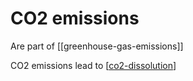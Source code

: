 # CO2 emissions

Are part of [[greenhouse-gas-emissions]]

CO2 emissions lead to [[co2-dissolution]]



[//begin]: # "Autogenerated link references for markdown compatibility"
[co2-dissolution]: co2-dissolution.md "CO2 dissolution"
[//end]: # "Autogenerated link references"